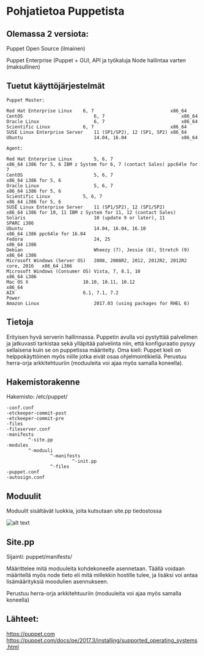 # Pohjatietoa Puppetista

## Olemassa 2 versiota:

Puppet Open Source (ilmainen)

Puppet Enterprise (Puppet + GUI, API ja työkaluja Node hallintaa varten (maksullinen)

## Tuetut käyttöjärjestelmät

```
Puppet Master:

Red Hat Enterprise Linux	6, 7	                        x86_64
CentOS	                        6, 7	                        x86_64
Oracle Linux	                6, 7	                        x86_64
Scientific Linux	        6, 7	                        x86_64
SUSE Linux Enterprise Server	11 (SP1/SP2), 12 (SP1, SP2)	x86_64
Ubuntu	                        14.04, 16.04	                x86_64

Agent:

Red Hat Enterprise Linux        5, 6, 7	                                        x86_64 i386 for 5, 6 IBM z System for 6, 7 (contact Sales) ppc64le for 7
CentOS                          5, 6, 7                                         x86_64 i386 for 5, 6
Oracle Linux	                5, 6, 7	                                        x86_64 i386 for 5, 6
Scientific Linux	        5, 6, 7	                                        x86_64 i386 for 5, 6
SUSE Linux Enterprise Server	11 (SP1/SP2), 12 (SP1/SP2)	                x86_64 i386 for 10, 11 IBM z System for 11, 12 (contact Sales)
Solaris	                        10 (update 9 or later), 11	                SPARC i386
Ubuntu	                        14.04, 16.04, 16.10	                        x86_64 i386 ppc64le for 16.04
Fedora	                        24, 25	                                        x86_64 i386
Debian	                        Wheezy (7), Jessie (8), Stretch (9)	        x86_64 i386
Microsoft Windows (Server OS)	2008, 2008R2, 2012, 2012R2, 2012R2 core, 2016	x86_64 i386
Microsoft Windows (Consumer OS)	Vista, 7, 8.1, 10	                        x86_64 i386
Mac OS X	                10.10, 10.11, 10.12	                        x86_64
AIX	                        6.1, 7.1, 7.2	                                Power
Amazon Linux	                2017.03 (using packages for RHEL 6)	
```
## Tietoja

Erityisen hyvä serverin hallinnassa.
Puppetin avulla voi pystyttää palvelimen ja jatkuvasti tarkistaa  sekä ylläpitää palvelinta niin, että konfiguraatio pysyy sellaisena kuin se on puppetissa määritelty.
Oma kieli: Puppet kieli on helppokäyttöinen myös niille jotka eivät osaa ohjelmointikieliä.
Perustuu herra-orja arkkitehtuuriin (moduuleita voi ajaa myös samalla koneella).

## Hakemistorakenne

Hakemisto: /etc/puppet/
```
-conf.conf
-etckeeper-commit-post
-etckeeper-commit-pre
-files
-fileserver.conf
-manifests 
        ^-site.pp
-modules
        ^-moduuli
                ^-manifests
                        ^-init.pp
                ^-files
-puppet.conf
-autosign.conf
```
## Moduulit

Moduulit sisältävät luokkia, joita kutsutaan site.pp tiedostossa

![alt text](https://raw.githubusercontent.com/joonaleppalahti/CCM/master/puppet/kuvat/15.png "15")

## Site.pp

Sijainti: puppet/manifests/

Määrittelee mitä moduuleita kohdekoneelle asennetaan.
Täällä voidaan määritellä myös node tieto eli mitä millekkin hostille tulee, ja lisäksi voi antaa lisämäärityksiä moodulien asennukseen.

Perustuu herra-orja arkkitehtuuriin (moduuleita voi ajaa myös samalla koneella)
## Lähteet:
https://puppet.com
https://puppet.com/docs/pe/2017.3/installing/supported_operating_systems.html
